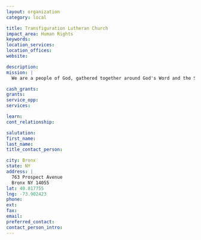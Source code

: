 ```yaml
---
layout: organization
category: local

title: Transfiguration Lutheran Church
impact_area: Human Rights
keywords: 
location_services: 
location_offices: 
website: 

description: 
mission: |
  We are a people of God, gathered together around God's Word and the Sacraments, striving to witness to the life-giving power of the Gospel in the community.

cash_grants: 
grants: 
service_opp: 
services: 

learn: 
cont_relationship: 

salutation: 
first_name: 
last_name: 
title_contact_person: 

city: Bronx
state: NY
address: |
  763 Prospect Avenue    
  Bronx NY 14055
lat: 40.817755
lng: -73.902423
phone: 
ext: 
fax: 
email: 
preferred_contact: 
contact_person_intro: 
---
```

